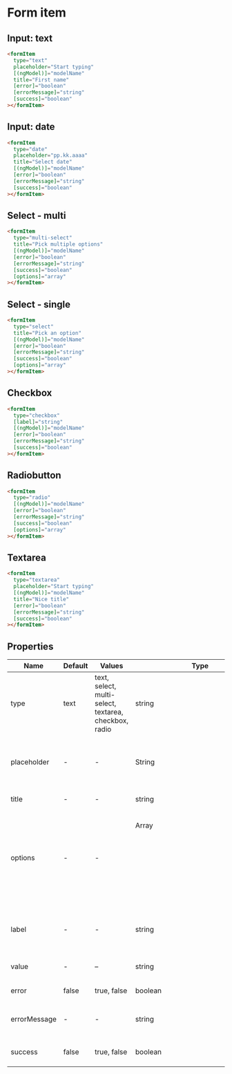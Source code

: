 # Form item

## Input: text
```html
<formItem
  type="text"
  placeholder="Start typing"
  [(ngModel)]="modelName"
  title="First name"
  [error]="boolean"
  [errorMessage]="string"
  [success]="boolean"
></formItem>
```

## Input: date
```html
<formItem
  type="date"
  placeholder="pp.kk.aaaa"
  title="Select date"
  [(ngModel)]="modelName"
  [error]="boolean"
  [errorMessage]="string"
  [success]="boolean"
></formItem>
```

## Select - multi
```html
<formItem
  type="multi-select"
  title="Pick multiple options"
  [(ngModel)]="modelName"
  [error]="boolean"
  [errorMessage]="string"
  [success]="boolean"
  [options]="array"
></formItem>
```

## Select - single
```html
<formItem
  type="select"
  title="Pick an option"
  [(ngModel)]="modelName"
  [error]="boolean"
  [errorMessage]="string"
  [success]="boolean"
  [options]="array"
></formItem>
```

## Checkbox
```html
<formItem
  type="checkbox"
  [label]="string"
  [(ngModel)]="modelName"
  [error]="boolean"
  [errorMessage]="string"
  [success]="boolean"
></formItem>
```

## Radiobutton
```html
<formItem
  type="radio"
  [(ngModel)]="modelName"
  [error]="boolean"
  [errorMessage]="string"
  [success]="boolean"
  [options]="array"
></formItem>
```

## Textarea
```html
<formItem
  type="textarea"
  placeholder="Start typing"
  [(ngModel)]="modelName"
  title="Nice title"
  [error]="boolean"
  [errorMessage]="string"
  [success]="boolean"
></formItem>
```

## Properties

| Name  | Default  | Values  |  Type | Description  |
|---|---|---|---|---|
| type | text | text, select, multi-select, textarea, checkbox, radio | string | Choose the type of the form item
| placeholder | - | - | String | Placeholder text which describes the format of current form item
| title | - | - | string | Title of the form item
| options | - | - | Array<object> | Array of options [{ key: 'Option title', value: 'Option value' }]. Used for: <b>Multi-select, Select, Radio</b>
| label | - | - | string | ONLY for checkbox. Used as checkbox label text
| value | - | – | string | Form item default value
| error | false | true, false | boolean | Form items error theme
| errorMessage | - | - | string | Error message for 'error' theme
| success | false | true, false | boolean | Form items success theme